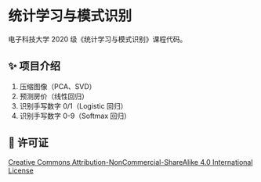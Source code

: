 # 统计学习与模式识别

电子科技大学 2020 级《统计学习与模式识别》课程代码。

## ✨ 项目介绍

1. 压缩图像（PCA、SVD）
2. 预测房价（线性回归）
3. 识别手写数字 0/1（Logistic 回归）
4. 识别手写数字 0-9（Softmax 回归）

## 📄 许可证

[Creative Commons Attribution-NonCommercial-ShareAlike 4.0 International License](https://creativecommons.org/licenses/by-nc-sa/4.0/)
